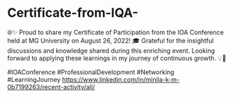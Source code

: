 # Certificate-from-IQA-
🌐✨ Proud to share my Certificate of Participation from the IOA Conference held at MG University on August 26, 2022! 🎓
Grateful for the insightful discussions and knowledge shared during this enriching event. Looking forward to applying these learnings in my journey of continuous growth. 💡🚀

#IOAConference #ProfessionalDevelopment #Networking #LearningJourney
https://www.linkedin.com/in/minila-k-m-0b7199263/recent-activity/all/
